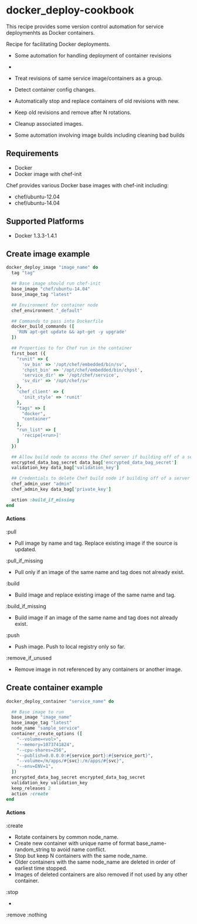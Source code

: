 # docker_deploy-cookbook

This recipe provides some version control automation for service deploymenhts as Docker containers.


Recipe for facilitating Docker deployments.



* Some automation for handling deployment of container revisions
 * 


* Treat revisions of same service image/containers as a group.
 * Detect container config changes.
 * Automatically stop and replace containers of old revisions with new.
 * Keep old revisions and remove after N rotations.
 * Cleanup associated images.

* Some automation involving image builds including cleaning bad builds

## Requirements

* Docker
* Docker image with chef-init

Chef provides various Docker base images with chef-init including:
* chef/ubuntu-12.04
* chef/ubuntu-14.04

## Supported Platforms

* Docker 1.3.3-1.4.1

## Create image example

```ruby
docker_deploy_image "image_name" do
  tag "tag"

  ## Base image should run chef-init
  base_image "chef/ubuntu-14.04"
  base_image_tag "latest"

  ## Environment for container node
  chef_environment "_default"

  ## Commands to pass into Dockerfile
  docker_build_commands ([
    'RUN apt-get update && apt-get -y upgrade'
  ])

  ## Properties to for Chef run in the container
  first_boot ({
    "runit" => {
      'sv_bin' => '/opt/chef/embedded/bin/sv',
      'chpst_bin' => '/opt/chef/embedded/bin/chpst',
      'service_dir' => '/opt/chef/service',
      'sv_dir' => '/opt/chef/sv'
    },
    'chef_client' => {
      'init_style' => 'runit'
    },
    "tags" => [
      "docker",
      "container"
    ],
    "run_list" => [
      'recipe[<run>]'
    ]
  })

  ## Allow build node to access the Chef server if building off of a server
  encrypted_data_bag_secret data_bag['encrypted_data_bag_secret']
  validation_key data_bag['validation_key']

  ## Credentials to delete Chef build node if building off of a server
  chef_admin_user "admin"
  chef_admin_key data_bag['private_key']

  action :build_if_missing
end
```

#### Actions

:pull

* Pull image by name and tag. Replace existing image if the source is updated.

:pull_if_missing

* Pull only if an image of the same name and tag does not already exist.

:build

* Build image and replace existing image of the same name and tag.

:build_if_missing

* Build image if an image of the same name and tag does not already exist.

:push

* Push image. Push to local registry only so far.

:remove_if_unused

* Remove image in not referenced by any containers or another image.

## Create container example

```ruby
docker_deploy_container "service_name" do

  ## Base image to run
  base_image "image_name"
  base_image_tag "latest"
  node_name "sample_service"
  container_create_options ([
    "--volume=<vol>",
    "--memory=1073741824",
    "--cpu-shares=256",
    "--publish=0.0.0.0:#{service_port}:#{service_port}",
    "--volume=/m/apps/#{svc}:/m/apps/#{svc}",
    "--env=ENV=1",
  ])
  encrypted_data_bag_secret encrypted_data_bag_secret
  validation_key validation_key
  keep_releases 2
  action :create
end
```

#### Actions

:create

* Rotate containers by common node_name.
 * Create new container with unique name of format base_name-random_string to avoid name conflict.
 * Stop but keep N containers with the same node_name.
 * Older containers with the same node_name are deleted in order of earliest time stopped.
 * Images of deleted containers are also removed if not used by any other container.

:stop

* 

:remove
:nothing

